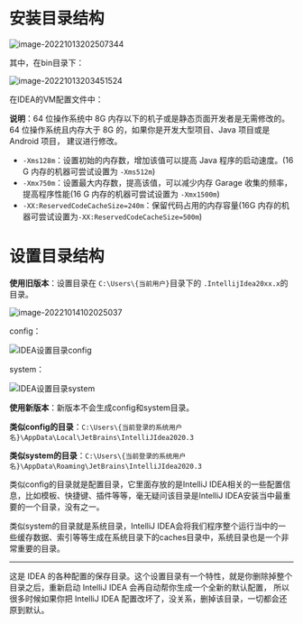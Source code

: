 # 安装目录结构

![image-20221013202507344](https://cdn.jsdelivr.net/gh/letengzz/Two-C@main/img/Java/202210232011123.png)

其中，在bin目录下：

![image-20221013203451524](https://cdn.jsdelivr.net/gh/letengzz/Two-C@main/img/Java/202210232011226.png)

在IDEA的VM配置文件中：

**说明**：64 位操作系统中 8G 内存以下的机子或是静态页面开发者是无需修改的。 64 位操作系统且内存大于 8G 的，如果你是开发大型项目、Java 项目或是 Android 项目， 建议进行修改。

- `-Xms128m`：设置初始的内存数，增加该值可以提高 Java 程序的启动速度。(16 G 内存的机器可尝试设置为 `-Xms512m`)
- `-Xmx750m`：设置最大内存数，提高该值，可以减少内存 Garage 收集的频率，提高程序性能(16 G 内存的机器可尝试设置为 `-Xmx1500m`)
- `-XX:ReservedCodeCacheSize=240m`：保留代码占用的内存容量(16G 内存的机器可尝试设置为`-XX:ReservedCodeCacheSize=500m`)

# 设置目录结构

**使用旧版本**：设置目录在 `C:\Users\{当前用户}`目录下的 `.IntellijIdea20xx.x`的目录。

![image-20221014102025037](https://cdn.jsdelivr.net/gh/letengzz/Two-C@main/img/Java/202210232011371.png)

config：

![IDEA设置目录config](https://cdn.jsdelivr.net/gh/letengzz/Two-C@main/img/Java/202210232011989.png)

system：

![IDEA设置目录system](https://cdn.jsdelivr.net/gh/letengzz/Two-C@main/img/Java/202210232011836.png)

**使用新版本**：新版本不会生成config和system目录。

**类似config的目录**：`C:\Users\{当前登录的系统用户名}\AppData\Local\JetBrains\IntelliJIdea2020.3`

**类似system的目录**：`C:\Users\{当前登录的系统用户名}\AppData\Roaming\JetBrains\IntelliJIdea2020.3`

类似config的目录就是配置目录，它里面存放的是IntelliJ IDEA相关的一些配置信息，比如模板、快捷键、插件等等，毫无疑问该目录是IntelliJ IDEA安装当中最重要的一个目录，没有之一。

类似system的目录就是系统目录，IntelliJ IDEA会将我们程序整个运行当中的一些缓存数据、索引等等生成在系统目录下的caches目录中，系统目录也是一个非常重要的目录。

------

这是 IDEA 的各种配置的保存目录。这个设置目录有一个特性，就是你删除掉整个目录之后，重新启动 IntelliJ IDEA 会再自动帮你生成一个全新的默认配置， 所以很多时候如果你把 IntelliJ IDEA 配置改坏了，没关系，删掉该目录，一切都会还原到默认。